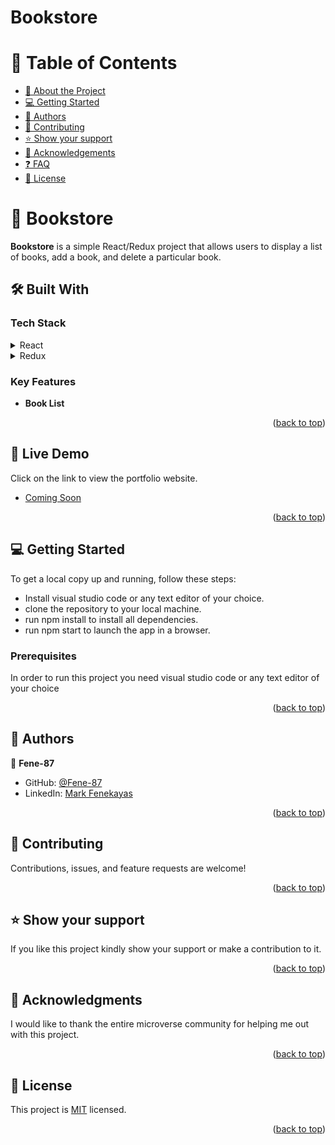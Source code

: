 # Bookstore
<a name="readme-top"></a>

<!-- TABLE OF CONTENTS -->

# 📗 Table of Contents

- [📖 About the Project](#about-project)
- [💻 Getting Started](#getting-started)
- [👥 Authors](#authors)
- [🤝 Contributing](#contributing)
- [⭐️ Show your support](#support)
- [🙏 Acknowledgements](#acknowledgements)
- [❓ FAQ](#faq)
- [📝 License](#license)


# 📖 Bookstore <a name="about-project"></a>

**Bookstore** is a simple React/Redux project that allows users to display a list of books, add a book, and delete a particular book.
## 🛠 Built With <a name="built-with"></a>

### Tech Stack <a name="tech-stack"></a>

<details>
  <summary>React</summary>
  <ul>
    <li><a href="https://reactjs.org/">reactjs.org</a></li>
  </ul>
</details>

<details>
  <summary>Redux</summary>
  <ul>
    <li><a href="https://redux.js.org/">reduxjs.org</a></li>
  </ul>
</details>

<!-- Features -->

### Key Features <a name="key-features"></a>

- **Book List**

<p align="right">(<a href="#readme-top">back to top</a>)</p>

<!-- LIVE DEMO -->

## 🚀 Live Demo <a name="live-demo"></a>

Click on the link to view the portfolio website.

- [Coming Soon]()

<p align="right">(<a href="#readme-top">back to top</a>)</p>

<!-- GETTING STARTED -->

## 💻 Getting Started <a name="getting-started"></a>

To get a local copy up and running, follow these steps:
- Install visual studio code or any text editor of your choice.
- clone the repository to your local machine.
- run npm install to install all dependencies.
- run npm start to launch the app in a browser.

### Prerequisites

In order to run this project you need visual studio code or any text editor of your choice

<p align="right">(<a href="#readme-top">back to top</a>)</p>

<!-- AUTHORS -->

## 👥 Authors <a name="authors"></a>

👤 **Fene-87**

- GitHub: [@Fene-87](https://github.com/Fene-87)
- LinkedIn: [Mark Fenekayas](https://www.linkedin.com/in/mark-fenekayas-67378220b/)

<p align="right">(<a href="#readme-top">back to top</a>)</p>

<!-- FUTURE FEATURES -->

<!-- CONTRIBUTING -->

## 🤝 Contributing <a name="contributing"></a>

Contributions, issues, and feature requests are welcome!

<p align="right">(<a href="#readme-top">back to top</a>)</p>

<!-- SUPPORT -->

## ⭐️ Show your support <a name="support"></a>


If you like this project kindly show your support or make a contribution to it.

<p align="right">(<a href="#readme-top">back to top</a>)</p>

<!-- ACKNOWLEDGEMENTS -->

## 🙏 Acknowledgments <a name="acknowledgements"></a>

I would like to thank the entire microverse community for helping me out with this project.

<p align="right">(<a href="#readme-top">back to top</a>)</p>

<!-- LICENSE -->

## 📝 License <a name="license"></a>

This project is [MIT](./LICENSE) licensed.

<p align="right">(<a href="#readme-top">back to top</a>)</p>
